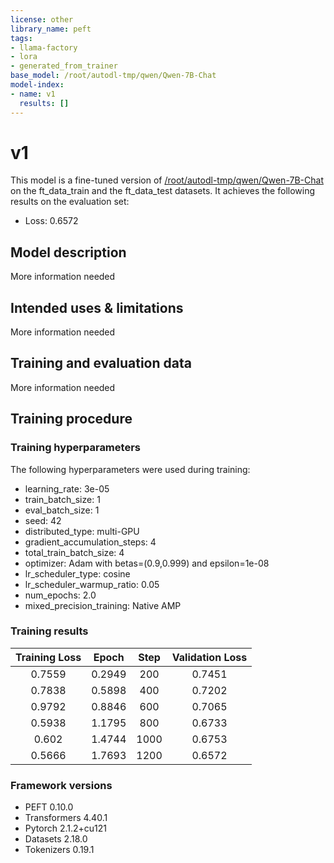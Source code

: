 ```yaml
---
license: other
library_name: peft
tags:
- llama-factory
- lora
- generated_from_trainer
base_model: /root/autodl-tmp/qwen/Qwen-7B-Chat
model-index:
- name: v1
  results: []
---
```


<!-- This model card has been generated automatically according to the information the Trainer had access to. You
should probably proofread and complete it, then remove this comment. -->

# v1

This model is a fine-tuned version of [/root/autodl-tmp/qwen/Qwen-7B-Chat](https://huggingface.co//root/autodl-tmp/qwen/Qwen-7B-Chat) on the ft_data_train and the ft_data_test datasets.
It achieves the following results on the evaluation set:
- Loss: 0.6572

## Model description

More information needed

## Intended uses & limitations

More information needed

## Training and evaluation data

More information needed

## Training procedure

### Training hyperparameters

The following hyperparameters were used during training:
- learning_rate: 3e-05
- train_batch_size: 1
- eval_batch_size: 1
- seed: 42
- distributed_type: multi-GPU
- gradient_accumulation_steps: 4
- total_train_batch_size: 4
- optimizer: Adam with betas=(0.9,0.999) and epsilon=1e-08
- lr_scheduler_type: cosine
- lr_scheduler_warmup_ratio: 0.05
- num_epochs: 2.0
- mixed_precision_training: Native AMP

### Training results

| Training Loss | Epoch  | Step | Validation Loss |
|:-------------:|:------:|:----:|:---------------:|
| 0.7559        | 0.2949 | 200  | 0.7451          |
| 0.7838        | 0.5898 | 400  | 0.7202          |
| 0.9792        | 0.8846 | 600  | 0.7065          |
| 0.5938        | 1.1795 | 800  | 0.6733          |
| 0.602         | 1.4744 | 1000 | 0.6753          |
| 0.5666        | 1.7693 | 1200 | 0.6572          |


### Framework versions

- PEFT 0.10.0
- Transformers 4.40.1
- Pytorch 2.1.2+cu121
- Datasets 2.18.0
- Tokenizers 0.19.1